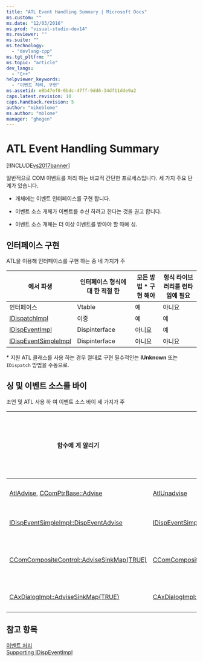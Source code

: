 ```yaml
---
title: "ATL Event Handling Summary | Microsoft Docs"
ms.custom: ""
ms.date: "12/03/2016"
ms.prod: "visual-studio-dev14"
ms.reviewer: ""
ms.suite: ""
ms.technology: 
  - "devlang-cpp"
ms.tgt_pltfrm: ""
ms.topic: "article"
dev_langs: 
  - "C++"
helpviewer_keywords: 
  - "이벤트 처리, 구현"
ms.assetid: e8b47ef0-0bdc-47ff-9dd6-34df11dde9a2
caps.latest.revision: 10
caps.handback.revision: 5
author: "mikeblome"
ms.author: "mblome"
manager: "ghogen"
---
```

# ATL Event Handling Summary
[!INCLUDE[vs2017banner](../assembler/inline/includes/vs2017banner.md)]

일반적으로 COM 이벤트를 처리 하는 비교적 간단한 프로세스입니다.  세 가지 주요 단계가 있습니다.  
  
-   개체에는 이벤트 인터페이스를 구현 합니다.  
  
-   이벤트 소스 개체가 이벤트를 수신 하려고 한다는 것을 권고 합니다.  
  
-   이벤트 소스 개체는 더 이상 이벤트를 받아야 할 때에 싱.  
  
## 인터페이스 구현  
 ATL을 이용해 인터페이스를 구현 하는 중 네 가지가 주  
  
|에서 파생|인터페이스 형식에 대 한 적절 한|모든 방법 \* 구현 해야|형식 라이브러리를 런타임에 필요|  
|-----------|------------------------|--------------------|-----------------------|  
|인터페이스|Vtable|예|아니요|  
|[IDispatchImpl](../atl/reference/idispatchimpl-class.md)|이중|예|예|  
|[IDispEventImpl](../atl/reference/idispeventimpl-class.md)|Dispinterface|아니요|예|  
|[IDispEventSimpleImpl](../atl/reference/idispeventsimpleimpl-class.md)|Dispinterface|아니요|아니요|  
  
 \* 지원 ATL 클래스를 사용 하는 경우 절대로 구현 필수적인는  **IUnknown** 또는 `IDispatch` 방법을 수동으로.  
  
## 싱 및 이벤트 소스를 바이  
 조언 및 ATL 사용 하 여 이벤트 소스 바이 세 가지가 주  
  
|함수에 게 알리기|싱 함수|사용 하기에 가장 적합|쿠키를 추적 해야?|설명|  
|---------------|----------|------------------|----------------|--------|  
|[AtlAdvise](../Topic/AtlAdvise.md),  [CComPtrBase::Advise](../Topic/CComPtrBase::Advise.md)|[AtlUnadvise](../Topic/AtlUnadvise.md)|Vtable 또는 이중 인터페이스|예|`AtlAdvise`전역 ATL 함수가입니다.  `CComPtrBase::Advise`사용 하 여  [CComPtr](../atl/reference/ccomptr-class.md) 및  [CComQIPtr](../atl/reference/ccomqiptr-class.md).|  
|[IDispEventSimpleImpl::DispEventAdvise](../Topic/IDispEventSimpleImpl::DispEventAdvise.md)|[IDispEventSimpleImpl::DispEventUnadvise](../Topic/IDispEventSimpleImpl::DispEventUnadvise.md)|[IDispEventImpl](../atl/reference/idispeventimpl-class.md) 또는  [IDispEventSimpleImpl](../atl/reference/idispeventsimpleimpl-class.md)|아니요|보다 적은 매개 변수가 `AtlAdvise` 기본 클래스를 더 많은 작업 수행 하기 때문입니다.|  
|[CComCompositeControl::AdviseSinkMap\(TRUE\)](../Topic/CComCompositeControl::AdviseSinkMap.md)|[CComCompositeControl::AdviseSinkMap\(FALSE\)](../Topic/CComCompositeControl::AdviseSinkMap.md)|합성 컨트롤에 ActiveX 컨트롤|아니요|`CComCompositeControl::AdviseSinkMap`맵 모든 엔트리를 이벤트 싱크를 권장 합니다.  동일한 함수가 항목 unadvises.  이 메서드가 자동으로 호출 되는 `CComCompositeControl` 클래스입니다.|  
|[CAxDialogImpl::AdviseSinkMap\(TRUE\)](../Topic/CAxDialogImpl::AdviseSinkMap.md)|[CAxDialogImpl::AdviseSinkMap\(FALSE\)](../Topic/CAxDialogImpl::AdviseSinkMap.md)|ActiveX 컨트롤 대화 상자|아니요|`CAxDialogImpl::AdviseSinkMap`조언 및 모든 ActiveX 컨트롤을 대화 상자 리소스를 unadvises.  이 자동으로 수행 됩니다.|  
  
## 참고 항목  
 [이벤트 처리](../atl/event-handling-and-atl.md)   
 [Supporting IDispEventImpl](../atl/supporting-idispeventimpl.md)